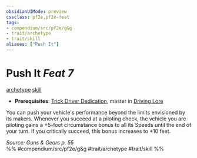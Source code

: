 ```yaml
---
obsidianUIMode: preview
cssclass: pf2e,pf2e-feat
tags:
- compendium/src/pf2e/g&g
- trait/archetype
- trait/skill
aliases: ["Push It"]
---
```

# Push It  *Feat 7*  
[archetype](../../rules/traits/archetype.md)  [skill](../../rules/traits/skill.md)  

- **Prerequisites**: [Trick Driver Dedication](trick-driver-dedication-g-g.md), master in [Driving Lore](../skills.md#Lore)

You can push your vehicle's performance beyond the limits envisioned by its makers. Whenever you succeed at a piloting check, the vehicle you are piloting gains a +5-foot circumstance bonus to all its Speeds until the end of your turn. If you critically succeed, this bonus increases to +10 feet.

*Source: Guns & Gears p. 55*  
%% #compendium/src/pf2e/g&g #trait/archetype #trait/skill %%